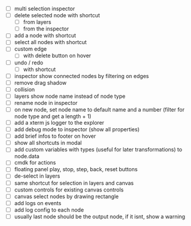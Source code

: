 - [ ] multi selection inspector
- [ ] delete selected node with shortcut
  - [ ] from layers
  - [ ] from the inspector
- [ ] add a node with shortcut
- [ ] select all nodes with shortcut
- [ ] custom edge
  - [ ] with delete button on hover
- [ ] undo / redo
  - [ ] with shortcut
- [ ] inspector show connected nodes by filtering on edges
- [ ] remove drag shadow
- [ ] collision
- [ ] layers show node name instead of node type
- [ ] rename node in inspector
- [ ] on new node, set node name to default name and a number (filter for node type and get a length + 1)
- [ ] add a xterm js logger to the explorer
- [ ] add debug mode to inspector (show all properties)
- [ ] add brief infos to footer on hover
- [ ] show all shortcuts in modal
- [ ] add custom variables with types (useful for later transformations) to node.data
- [ ] cmdk for actions
- [ ] floating panel play, stop, step, back, reset buttons
- [ ] de-select in layers
- [ ] same shortcut for selection in layers and canvas
- [ ] custom controls for existing canvas controls
- [ ] canvas select nodes by drawing rectangle
- [ ] add logs on events
- [ ] add log config to each node
- [ ] usually last node should be the output node, if it isnt, show a warning
